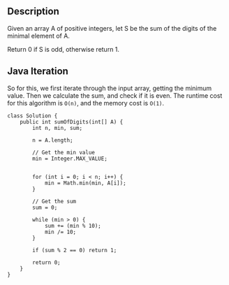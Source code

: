 ## Description

Given an array A of positive integers, let S be the sum of the digits of the minimal element of A.

Return 0 if S is odd, otherwise return 1.

## Java Iteration

So for this, we first iterate through the input array, getting the minimum value. Then we calculate the sum, and check if it is even. The runtime cost for this algorithm is `O(n)`, and the memory cost is `O(1)`.

```
class Solution {
    public int sumOfDigits(int[] A) {
        int n, min, sum;
        
        n = A.length;
        
        // Get the min value
        min = Integer.MAX_VALUE;
        
        
        for (int i = 0; i < n; i++) {
            min = Math.min(min, A[i]);
        }
        
        // Get the sum
        sum = 0;
            
        while (min > 0) {
            sum += (min % 10);
            min /= 10;
        }
        
        if (sum % 2 == 0) return 1;
        
        return 0;
    }
}
```